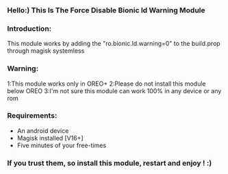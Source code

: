 ### Hello:) This Is The Force Disable Bionic ld Warning Module

### Introduction:
This module works by adding the "ro.bionic.ld.warning=0" to the  build.prop through magisk systemless

### Warning:
1:This module works only in OREO+
2:Please do not install this module below OREO
3:I'm not sure this module can work 100% in any device or any rom

### Requirements:
- An android device
- Magisk installed [V16+]
- Five minutes of your free-times

### If you trust them, so install this module, restart and enjoy ! :)
